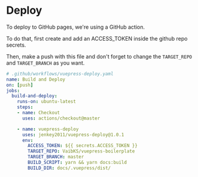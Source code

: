 # Deploy

To deploy to GitHub pages, we're using a GitHub action.

To do that, first create and add an ACCESS_TOKEN inside the github repo secrets.

Then, make a push with this file and don't forget to change the `TARGET_REPO` and `TARGET_BRANCH` as you want.

```yml
# .github/workflows/vuepress-deploy.yaml
name: Build and Deploy
on: [push]
jobs:
  build-and-deploy:
    runs-on: ubuntu-latest
    steps:
    - name: Checkout
      uses: actions/checkout@master

    - name: vuepress-deploy
      uses: jenkey2011/vuepress-deploy@1.0.1
      env:
        ACCESS_TOKEN: ${{ secrets.ACCESS_TOKEN }}
        TARGET_REPO: VaibKS/vuepress-boilerplate
        TARGET_BRANCH: master
        BUILD_SCRIPT: yarn && yarn docs:build
        BUILD_DIR: docs/.vuepress/dist/
```